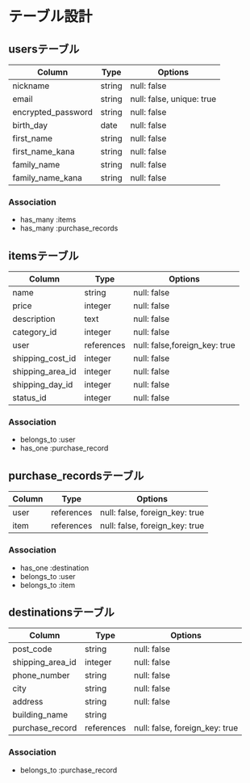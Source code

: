 # テーブル設計

## usersテーブル

| Column            | Type   | Options                   |
| ----------------  | ------ | ------------------------- |
| nickname          | string | null: false               |
| email             | string | null: false, unique: true |
| encrypted_password| string | null: false               |
| birth_day         | date   | null: false               |
| first_name        | string | null: false               |
| first_name_kana   | string | null: false               |
| family_name       | string | null: false               |
| family_name_kana  | string | null: false               |

### Association
- has_many :items
- has_many :purchase_records


## itemsテーブル

| Column            | Type       | Options                           |
| --------------    | ---------- | --------------------------------- |
| name              | string     | null: false                       |
| price             | integer    | null: false                       |
| description       | text       | null: false                       |
| category_id       | integer    | null: false                       |
| user              | references | null: false,foreign_key: true     | 
| shipping_cost_id  | integer    | null: false                       |
| shipping_area_id  | integer    | null: false                       |
| shipping_day_id   | integer    | null: false                       |
| status_id         | integer    | null: false                       |

### Association
- belongs_to :user
- has_one    :purchase_record

## purchase_recordsテーブル

| Column    |    Type    | Options                        |
| --------- | ---------- | ------------------------------ |
| user      | references | null: false, foreign_key: true |
| item      | references | null: false, foreign_key: true |

### Association
- has_one    :destination
- belongs_to :user
- belongs_to :item


## destinationsテーブル

| Column             | Type       | Options                        |
| ------------       | ---------- | ------------------------------ |
| post_code          | string     | null: false                    |
| shipping_area_id   | integer    | null: false                    |
| phone_number       | string     | null: false                    |
| city               | string     | null: false                    |
| address            | string     | null: false                    | 
| building_name      | string     |                                |
| purchase_record   | references | null: false, foreign_key: true |

### Association
- belongs_to :purchase_record
